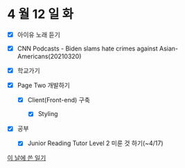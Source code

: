 # 4 월 12 일 화

- [x] 아이유 노래 듣기

- [x] CNN Podcasts - Biden slams hate crimes against Asian-Americans(20210320)

- [x] 학교가기

- [x] Page Two 개발하기

  - [x] Client(Front-end) 구축

    - [x] Styling

- [x] 공부

  - [x] Junior Reading Tutor Level 2 미룬 것 하기(~4/17)

[이 날에 쓴 일기](../../../diary/2022/4/12.md)
